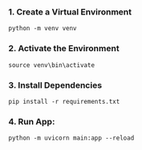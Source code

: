 ### 1. Create a Virtual Environment
```
python -m venv venv
```

### 2. Activate the Environment
```
source venv\bin\activate
```

### 3. Install Dependencies
```
pip install -r requirements.txt
```

### 4. Run App:
```
python -m uvicorn main:app --reload
```